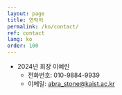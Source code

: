 ```yaml
---
layout: page
title: 연락처
permalink: /ko/contact/
ref: contact
lang: ko
order: 100
---
```


- 2024년 회장 이예린
  - 전화번호: 010-9884-9939
  - 이메일: [abra_stone@kaist.ac.kr](mailto:abra_stone@kaist.ac.kr)

